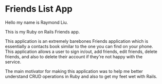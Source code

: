 # Friends List App

Hello my name is Raymond Liu.

This is my Ruby on Rails Friends app. 

This application is an extremely barebones Friends application which is essentially a contacts book similar to the one you can find on your phone. This application allows a user to sign in/out, add friends, edit friends, delete friends, and also to delete their account if they're not happy with the service. 

The main motivator for making this application was to help me better understand CRUD operations in Ruby and also to get my feet wet with Rails. 